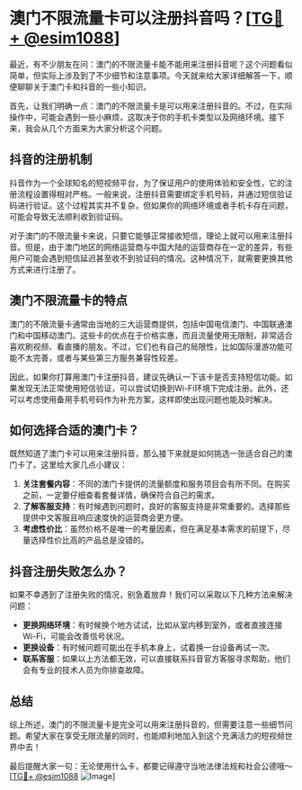 # 澳门不限流量卡可以注册抖音吗？[[TG💪+ @esim1088](https://t.me/s/esim1088)]

最近，有不少朋友在问：澳门的不限流量卡能不能用来注册抖音呢？这个问题看似简单，但实际上涉及到了不少细节和注意事项。今天就来给大家详细解答一下，顺便聊聊关于澳门卡和抖音的一些小知识。

首先，让我们明确一点：澳门的不限流量卡是可以用来注册抖音的。不过，在实际操作中，可能会遇到一些小麻烦，这取决于你的手机卡类型以及网络环境。接下来，我会从几个方面来为大家分析这个问题。

## 抖音的注册机制

抖音作为一个全球知名的短视频平台，为了保证用户的使用体验和安全性，它的注册流程设置得相对严格。一般来说，注册抖音需要绑定手机号码，并通过短信验证码进行验证。这个过程其实并不复杂，但如果你的网络环境或者手机卡存在问题，可能会导致无法顺利收到验证码。

对于澳门的不限流量卡来说，只要它能够正常接收短信，理论上就可以用来注册抖音。但是，由于澳门地区的网络运营商与中国大陆的运营商存在一定的差异，有些用户可能会遇到短信延迟甚至收不到验证码的情况。这种情况下，就需要更换其他方式来进行注册了。

## 澳门不限流量卡的特点

澳门的不限流量卡通常由当地的三大运营商提供，包括中国电信澳门、中国联通澳门和中国移动澳门。这些卡的优点在于价格实惠，而且流量使用无限制，非常适合喜欢刷视频、看直播的朋友。不过，它们也有自己的局限性，比如国际漫游功能可能不太完善，或者与某些第三方服务兼容性较差。

因此，如果你打算用澳门卡注册抖音，建议先确认一下该卡是否支持短信功能。如果发现无法正常使用短信验证，可以尝试切换到Wi-Fi环境下完成注册。此外，还可以考虑使用备用手机号码作为补充方案，这样即使出现问题也能及时解决。

## 如何选择合适的澳门卡？

既然知道了澳门卡可以用来注册抖音，那么接下来就是如何挑选一张适合自己的澳门卡了。这里给大家几点小建议：

1. **关注套餐内容**：不同的澳门卡提供的流量额度和服务项目会有所不同。在购买之前，一定要仔细查看套餐详情，确保符合自己的需求。
2. **了解客服支持**：有时候遇到问题时，良好的客服支持是非常重要的。选择那些提供中文客服且响应速度快的运营商会更方便。
3. **考虑性价比**：虽然价格不是唯一的考量因素，但在满足基本需求的前提下，尽量选择性价比高的产品总是没错的。

## 抖音注册失败怎么办？

如果不幸遇到了注册失败的情况，别急着放弃！我们可以采取以下几种方法来解决问题：

- **更换网络环境**：有时候换个地方试试，比如从室内移到室外，或者直接连接Wi-Fi，可能会改善信号状况。
- **更换设备**：有时候问题可能出在手机本身上，试着换一台设备再试一次。
- **联系客服**：如果以上方法都无效，可以直接联系抖音官方客服寻求帮助，他们会有专业的技术人员为你排查故障。

## 总结

综上所述，澳门的不限流量卡是完全可以用来注册抖音的，但需要注意一些细节问题。希望大家在享受无限流量的同时，也能顺利地加入到这个充满活力的短视频世界中去！

最后提醒大家一句：无论使用什么卡，都要记得遵守当地法律法规和社会公德哦～[[TG💪+ @esim1088](https://t.me/s/esim1088) ![Image](https://i.postimg.cc/4NQfJmqS/Snipaste-2025-05-13-00-14-12.png)]